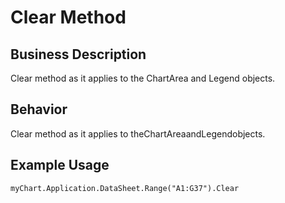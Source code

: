# Clear Method

## Business Description
Clear method as it applies to the ChartArea and Legend objects.

## Behavior
Clear method as it applies to theChartAreaandLegendobjects.

## Example Usage
```vba
myChart.Application.DataSheet.Range("A1:G37").Clear
```